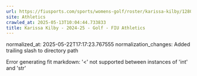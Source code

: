 ```yaml
---
url: https://fiusports.com/sports/womens-golf/roster/karissa-kilby/12809/
site: Athletics
crawled_at: 2025-05-13T10:04:44.733833
title: Karissa Kilby - 2024-25 - Golf - FIU Athletics
---
```

normalized_at: 2025-05-22T17:17:23.767555
normalization_changes: Added trailing slash to directory path

Error generating fit markdown: '<' not supported between instances of 'int' and 'str'
